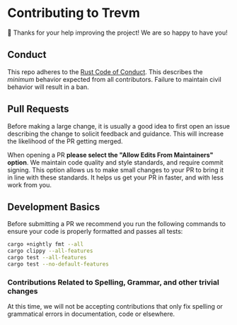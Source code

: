 # Contributing to Trevm

:balloon: Thanks for your help improving the project! We are so happy to have
you!

## Conduct

This repo adheres to the [Rust Code of Conduct][coc]. This describes
the _minimum_ behavior expected from all contributors. Failure to maintain civil
behavior will result in a ban.

[coc]: https://www.rust-lang.org/policies/code-of-conduct

## Pull Requests

Before making a large change, it is usually a good idea to first open an issue
describing the change to solicit feedback and guidance. This will increase the
likelihood of the PR getting merged.

When opening a PR **please select the "Allow Edits From Maintainers" option**.
We maintain code quality and style standards, and require commit signing. This
option allows us to make small changes to your PR to bring it in line with
these standards. It helps us get your PR in faster, and with less work from you.

## Development Basics

Before submitting a PR we recommend you run the following commands to ensure
your code is properly formatted and passes all tests:

```sh
cargo +nightly fmt --all
cargo clippy --all-features
cargo test --all-features
cargo test --no-default-features
```

### Contributions Related to Spelling, Grammar, and other trivial changes

At this time, we will not be accepting contributions that only fix spelling or
grammatical errors in documentation, code or
elsewhere.
